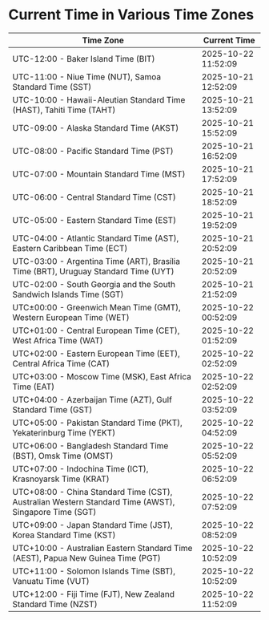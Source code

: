 # Current Time in Various Time Zones

| Time Zone | Current Time |
|-----------|--------------|
| UTC-12:00 - Baker Island Time (BIT) | 2025-10-22 11:52:09 |
| UTC-11:00 - Niue Time (NUT), Samoa Standard Time (SST) | 2025-10-21 12:52:09 |
| UTC-10:00 - Hawaii-Aleutian Standard Time (HAST), Tahiti Time (TAHT) | 2025-10-21 13:52:09 |
| UTC-09:00 - Alaska Standard Time (AKST) | 2025-10-21 15:52:09 |
| UTC-08:00 - Pacific Standard Time (PST) | 2025-10-21 16:52:09 |
| UTC-07:00 - Mountain Standard Time (MST) | 2025-10-21 17:52:09 |
| UTC-06:00 - Central Standard Time (CST) | 2025-10-21 18:52:09 |
| UTC-05:00 - Eastern Standard Time (EST) | 2025-10-21 19:52:09 |
| UTC-04:00 - Atlantic Standard Time (AST), Eastern Caribbean Time (ECT) | 2025-10-21 20:52:09 |
| UTC-03:00 - Argentina Time (ART), Brasília Time (BRT), Uruguay Standard Time (UYT) | 2025-10-21 20:52:09 |
| UTC-02:00 - South Georgia and the South Sandwich Islands Time (SGT) | 2025-10-21 21:52:09 |
| UTC±00:00 - Greenwich Mean Time (GMT), Western European Time (WET) | 2025-10-22 00:52:09 |
| UTC+01:00 - Central European Time (CET), West Africa Time (WAT) | 2025-10-22 01:52:09 |
| UTC+02:00 - Eastern European Time (EET), Central Africa Time (CAT) | 2025-10-22 02:52:09 |
| UTC+03:00 - Moscow Time (MSK), East Africa Time (EAT) | 2025-10-22 02:52:09 |
| UTC+04:00 - Azerbaijan Time (AZT), Gulf Standard Time (GST) | 2025-10-22 03:52:09 |
| UTC+05:00 - Pakistan Standard Time (PKT), Yekaterinburg Time (YEKT) | 2025-10-22 04:52:09 |
| UTC+06:00 - Bangladesh Standard Time (BST), Omsk Time (OMST) | 2025-10-22 05:52:09 |
| UTC+07:00 - Indochina Time (ICT), Krasnoyarsk Time (KRAT) | 2025-10-22 06:52:09 |
| UTC+08:00 - China Standard Time (CST), Australian Western Standard Time (AWST), Singapore Time (SGT) | 2025-10-22 07:52:09 |
| UTC+09:00 - Japan Standard Time (JST), Korea Standard Time (KST) | 2025-10-22 08:52:09 |
| UTC+10:00 - Australian Eastern Standard Time (AEST), Papua New Guinea Time (PGT) | 2025-10-22 10:52:09 |
| UTC+11:00 - Solomon Islands Time (SBT), Vanuatu Time (VUT) | 2025-10-22 10:52:09 |
| UTC+12:00 - Fiji Time (FJT), New Zealand Standard Time (NZST) | 2025-10-22 11:52:09 |
